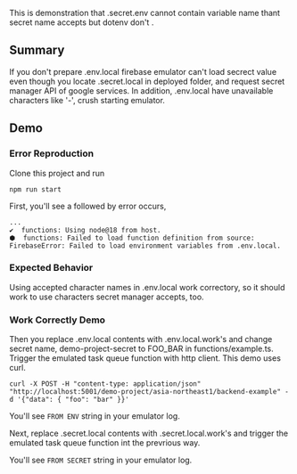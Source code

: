 
This is demonstration that .secret.env cannot contain variable name thant secret name accepts but dotenv don't .

## Summary

If you don't prepare .env.local firebase emulator can't load secrect value even though you locate .secret.local in deployed folder,
and request secret manager API of google services.
In addition, .env.local have unavailable characters like  '-',  crush starting emulator.

## Demo

### Error Reproduction

Clone this project and run

```
npm run start
```

First, you'll see a followed by error occurs,

```
...
✔  functions: Using node@18 from host.
⬢  functions: Failed to load function definition from source: FirebaseError: Failed to load environment variables from .env.local.
```

### Expected Behavior

Using accepted character names in .env.local work correctory, so it should work to use characters secret manager accepts, too.

### Work Correctly Demo

Then you replace .env.local contents with .env.local.work's and change secret name, demo-project-secret to FOO_BAR in functions/example.ts.
Trigger the emulated task queue function with http client. This demo uses curl.

```
curl -X POST -H "content-type: application/json" "http://localhost:5001/demo-project/asia-northeast1/backend-example" -d '{"data": { "foo": "bar" }}'
```

You'll see `FROM ENV` string in your emulator log.

Next, replace .secret.local contents with .secret.local.work's and trigger the emulated task queue function int the prevrious way.

You'll see `FROM SECRET` string in your emulator log.
